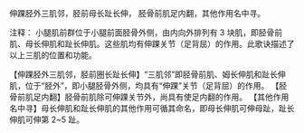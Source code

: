 伸踝胫外三肌邻，胫前母长趾长伸，
胫骨前肌足内翻，其他作用名中寻。

注释：
小腿肌前群位于小腿前面胫骨外侧，由内向外排列有 3 块肌，即胫骨前肌、母长伸肌和趾长伸肌。这些肌均有伸踝关节（足背屈）的作用。此歌诀描述了以上三肌的位置和功能。

【伸踝胫外三肌邻，胫前圈长趾长伸】“三肌邻”即胫骨前肌、姆长伸肌和趾长伸肌，位于“胫外”，即小腿胫骨外侧，均具有“伸踝”关节（足背屈）的作用。
【胫骨前肌足内翻】胫骨前肌除可伸踝关节外，尚具有使足内翻的作用。
【其他作用名中寻】母长伸肌和趾长伸肌的其他作用可循其命名，即母长伸肌可伸母趾，趾长伸肌可伸第 2~5 趾。
